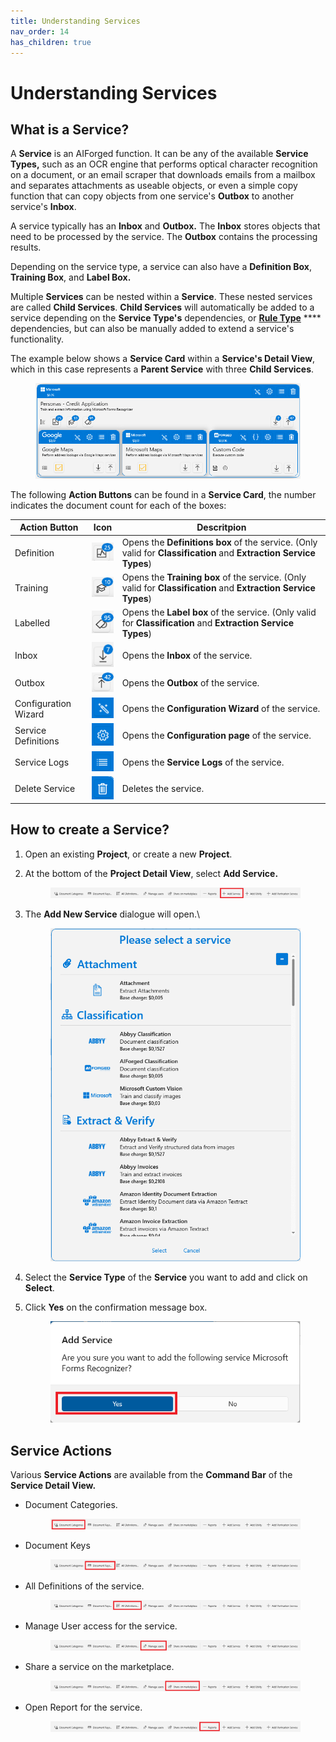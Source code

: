```yaml
---
title: Understanding Services
nav_order: 14
has_children: true
---
```


# Understanding Services

## What is a Service?

A **Service** is an AIForged function. It can be any of the available **Service Types,** such as an OCR engine that performs optical character recognition on a document, or an email scraper that downloads emails from a mailbox and separates attachments as useable objects, or even a simple copy function that can copy objects from one service's **Outbox** to another service's **Inbox**.

A service typically has an **Inbox** and **Outbox.** The **Inbox** stores objects that need to be processed by the service. The **Outbox** contains the processing results.

Depending on the service type, a service can also have a **Definition Box**, **Training Box**, and **Label Box.**

Multiple **Services** can be nested within a **Service**. These nested services are called **Child Services**. **Child Services** will automatically be added to a service depending on the **Service Type's** dependencies, or [**Rule Type**](../rules-engine/rules-engine.md) \*\*\*\* dependencies, but can also be manually added to extend a service's functionality.

The example below shows a **Service Card** within a **Service's Detail View**, which in this case represents a **Parent Service** with three **Child Services**.

<figure><img src="../.gitbook/assets/image (19) (2).png" alt=""><figcaption></figcaption></figure>

The following **Action Buttons** can be found in a **Service Card**, the number indicates the document count for each of the boxes:

| Action Button        | Icon                                                | Descritpion                                                                                                        |
| -------------------- | --------------------------------------------------- | ------------------------------------------------------------------------------------------------------------------ |
| Definition           | ![](<../.gitbook/assets/image (14) (2).png>)        | Opens the **Definitions box** of the service. (Only valid for **Classification** and **Extraction Service Types**) |
| Training             | ![](<../.gitbook/assets/image (26) (1).png>)        | Opens the **Training box** of the service. (Only valid for **Classification** and **Extraction Service Types**)    |
| Labelled             | ![](<../.gitbook/assets/image (8) (1).png>)         | Opens the **Label box** of the service. (Only valid for **Classification** and **Extraction Service Types**)       |
| Inbox                | ![](<../.gitbook/assets/image (6) (2) (1).png>)     | Opens the **Inbox** of the service.                                                                                |
| Outbox               | ![](<../.gitbook/assets/image (4) (3) (1) (2).png>) | Opens the **Outbox** of the service.                                                                               |
| Configuration Wizard | ![](<../.gitbook/assets/image (12) (2).png>)        | Opens the **Configuration Wizard** of the service.                                                                 |
| Service Definitions  | ![](<../.gitbook/assets/image (3) (2) (1).png>)     | Opens the **Configuration page** of the service.                                                                   |
| Service Logs         | ![](<../.gitbook/assets/image (10) (5).png>)        | Opens the **Service Logs** of the service.                                                                         |
| Delete Service       | ![](<../.gitbook/assets/image (16) (4).png>)        | Deletes the service.                                                                                               |

## How to create a Service?

1. Open an existing **Project**, or create a new **Project**.
2.  At the bottom of the **Project Detail View**, select **Add Service.**

    <figure><img src="../.gitbook/assets/image (20) (3) (1) (1) (1) (2) (1).png" alt=""><figcaption></figcaption></figure>
3.  The **Add New Service** dialogue will open.\\

    <figure><img src="../.gitbook/assets/image (9) (3).png" alt=""><figcaption></figcaption></figure>
4. Select the **Service Type** of the **Service** you want to add and click on **Select**.
5.  Click **Yes** on the confirmation message box.

    <figure><img src="../.gitbook/assets/image (22) (2).png" alt=""><figcaption></figcaption></figure>

## Service Actions

Various **Service Actions** are available from the **Command Bar** of the **Service Detail View.**

*   Document Categories.

    <figure><img src="../.gitbook/assets/image (24) (1) (1) (1).png" alt=""><figcaption></figcaption></figure>
*   Document Keys

    <figure><img src="../.gitbook/assets/image (18) (1).png" alt=""><figcaption></figcaption></figure>
*   All Definitions of the service.

    <figure><img src="../.gitbook/assets/image (25) (5).png" alt=""><figcaption></figcaption></figure>
*   Manage User access for the service.

    <figure><img src="../.gitbook/assets/image (17) (1) (1).png" alt=""><figcaption></figcaption></figure>
*   Share a service on the marketplace.

    <figure><img src="../.gitbook/assets/image (13) (3).png" alt=""><figcaption></figcaption></figure>
*   Open Report for the service.

    <figure><img src="../.gitbook/assets/image (21) (2).png" alt=""><figcaption></figcaption></figure>
